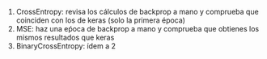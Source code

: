 1. CrossEntropy: revisa los cálculos de backprop a mano y comprueba que coinciden con los de keras (solo la primera época)
2. MSE: haz una eṕoca de backprop a mano y comprueba que obtienes los mismos resultados que keras
3. BinaryCrossEntropy: ídem a 2
